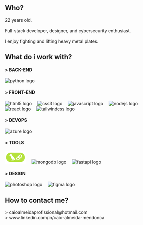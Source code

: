 <h2 align="left">Who?</h2>

<p align="left">22 years old.<br><br>Full-stack developer, designer, and cybersecurity enthusiast.<br><br>I enjoy fighting and lifting heavy metal plates.</p>

<h2 align="left">What do i work with?</h2>

<h4 align="left">> BACK-END</h4>

<div align="left">
  <img src="https://cdn.jsdelivr.net/gh/devicons/devicon/icons/python/python-original.svg" height="40" alt="python logo" />
</div>

<h4 align="left">> FRONT-END</h4>

<div align="left">
  <img src="https://cdn.jsdelivr.net/gh/devicons/devicon/icons/html5/html5-original.svg" height="40" alt="html5 logo" />
  <img width="10" />
  <img src="https://cdn.jsdelivr.net/gh/devicons/devicon/icons/css3/css3-original.svg" height="40" alt="css3 logo" />
  <img width="10" />
  <img src="https://cdn.jsdelivr.net/gh/devicons/devicon/icons/javascript/javascript-original.svg" height="40" alt="javascript logo" />
  <img width="10" />
  <img src="https://cdn.jsdelivr.net/gh/devicons/devicon/icons/nodejs/nodejs-original.svg" height="40" alt="nodejs logo" />
  <img width="10" />
  <img src="https://cdn.jsdelivr.net/gh/devicons/devicon/icons/react/react-original.svg" height="40" alt="react logo" />
  <img width="10" />
  <img src="https://skillicons.dev/icons?i=tailwind" height="40" alt="tailwindcss logo" />
</div>

<h4 align="left">> DEVOPS</h4>

<div align="left">
  <img src="https://skillicons.dev/icons?i=azure" height="40" alt="azure logo" />
</div>

<h4 align="left">> TOOLS</h4>

<div align="left">
  <img src="./imagens/langchain.png" height="40" alt="langchain logo" />
  <img width="10" />
  <img src="https://skillicons.dev/icons?i=mongodb" height="40" alt="mongodb logo" />
  <img width="10" />
  <img src="https://skillicons.dev/icons?i=fastapi" height="40" alt="fastapi logo" />
</div>

<h4 align="left">> DESIGN</h4>

<div align="left">
  <img src="https://cdn.simpleicons.org/adobephotoshop/31A8FF" height="40" alt="photoshop logo" />
  <img width="10" />
  <img src="https://skillicons.dev/icons?i=figma" height="40" alt="figma logo" />
</div>

<h2 align="left">How to contact me?</h2>

<p align="left">> caioalmeidaprofissional@hotmail.com<br>> www.linkedin.com/in/caio-almeida-mendonca</p>
